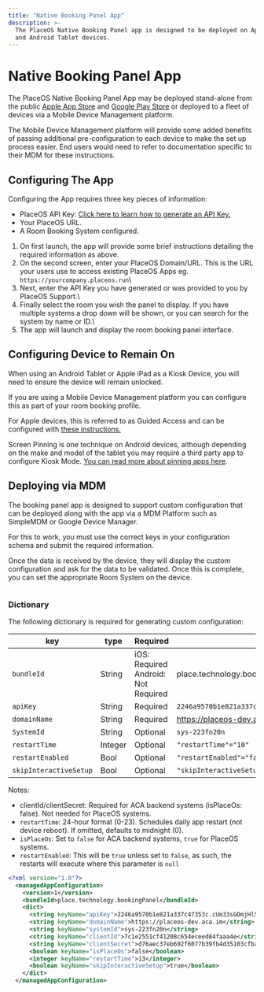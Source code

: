 ```yaml
---
title: "Native Booking Panel App"
description: >-
  The PlaceOS Native Booking Panel app is designed to be deployed on Apple iPad
  and Android Tablet devices.
---
```


# Native Booking Panel App

The PlaceOS Native Booking Panel App may be deployed stand-alone from the public [Apple App Store](https://apps.apple.com/us/app/placeos-booking-panel/id6443821030) and [Google Play Store](https://play.google.com/store/apps/details?id=place.technology.booking_panel_app) or deployed to a fleet of devices via a Mobile Device Management platform.

The Mobile Device Management platform will provide some added benefits of passing additional pre-configuration to each device to make the set up process easier. End users would need to refer to documentation specific to their MDM for these instructions.

## Configuring The App

Configuring the App requires three key pieces of information:

- PlaceOS API Key: [Click here to learn how to generate an API Key.](../authentication/x-api-keys.md)
- Your PlaceOS URL.
- A Room Booking System configured.

1. On first launch, the app will provide some brief instructions detailing the required information as above.
2. On the second screen, enter your PlaceOS Domain/URL. This is the URL your users use to access existing PlaceOS Apps eg. `https://yourcompany.placeos.run`\
   <!-- TODO: Add screenshot -  -->
3. Next, enter the API Key you have generated or was provided to you by PlaceOS Support.\
   <!-- TODO: Add screenshot -  -->
4. Finally select the room you wish the panel to display. If you have multiple systems a drop down will be shown, or you can search for the system by name or ID.\
   <!-- TODO: Add screenshot -  -->
5. The app will launch and display the room booking panel interface.

## Configuring Device to Remain On

When using an Android Tablet or Apple iPad as a Kiosk Device, you will need to ensure the device will remain unlocked.

If you are using a Mobile Device Management platform you can configure this as part of your room booking profile.

For Apple devices, this is referred to as Guided Access and can be configured with [these instructions.](https://support.apple.com/en-au/guide/ipad/ipada16d1374/ipados)

Screen Pinning is one technique on Android devices, although depending on the make and model of the tablet you may require a third party app to configure Kiosk Mode. [You can read more about pinning apps here](https://www.manageengine.com/mobile-device-management/mdm-screen-pinning-android-devices.html).

## Deploying via MDM

The booking panel app is designed to support custom configuration that can be deployed along with the app via a MDM Platform such as SimpleMDM or Google Device Manager.

For this to work, you must use the correct keys in your configuration schema and submit the required information.

Once the data is received by the device, they will display the custom configuration and ask for the data to be validated. Once this is complete, you can set the appropriate Room System on the device.

<figure><img src="../../.gitbook/assets/WhatsApp Image 2022-11-30 at 01.48.00.jpeg" alt=""><figcaption></figcaption></figure>

### Dictionary

The following dictionary is required for generating custom configuration:

<table><thead><tr><th width="184">key</th><th width="96.33333333333331">type</th><th width="140">Required</th><th>example</th></tr></thead><tbody><tr><td><code>bundleId</code></td><td>String</td><td>iOS: Required<br>Android: Not Required</td><td>place.technology.bookingPanel</td></tr><tr><td><code>apiKey</code></td><td>String</td><td>Required</td><td><code>2246a9570b1e821a337c47353c.cUm33sGOmjHlSCbf5M07v8y8vRa4_GBmCW7hFkU</code></td></tr><tr><td><code>domainName</code></td><td>String</td><td>Required</td><td><a href="https://placeos-dev.aca.im">https://placeos-dev.aca.im</a></td></tr><tr><td><code>SystemId</code></td><td>String</td><td>Optional</td><td><code>sys-223fn20n</code></td></tr>
<tr><td><code>restartTime</code></td><td>Integer</td><td>Optional</td><td><code>"restartTime"="10"</code></td></tr>
<tr><td><code>restartEnabled</code></td><td>Bool</td><td>Optional</td><td><code>"restartEnabled"="false"</code></td></tr>
<tr><td><code>skipInteractiveSetup</code></td><td>Bool</td><td>Optional</td><td><code>"skipInteractiveSetup"="true"</code></td></tr>
</tbody></table>

Notes:
- clientId/clientSecret: Required for ACA backend systems (isPlaceOs: false). Not needed for PlaceOS systems.
- `restartTime`: 24-hour format (0-23). Schedules daily app restart (not device reboot). If omitted, defaults to midnight (0).
- `isPlaceOs`: Set to `false` for ACA backend systems, `true` for PlaceOS systems.
- `restartEnabled`: This will be `true` unless set to `false`, as such, the restarts will execute where this parameter is `null`


```xml
<?xml version="1.0"?>
  <managedAppConfiguration>
    <version>1</version>
    <bundleId>place.technology.bookingPanel</bundleId>
    <dict>
      <string keyName="apiKey">2246a9570b1e821a337c47353c.cUm33sGOmjHlSCbf5M07v8y8vRa4_GBmCW7hFkU</string>
      <string keyName="domainName">https://placeos-dev.aca.im</string>
      <string keyName="systemId">sys-223fn20n</string>
      <string keyName="clientId">7c1e2551cf41208c654eceed84faaa4e</string>
      <string keyName="clientSecret">d76aec37eb692f6077b39fb4d35103cfba8b58316c02bf2f01b7e08ed1c6827f</string>
      <boolean keyName="isPlaceOs">false</boolean>
      <integer keyName="restartTime">13</integer>
      <boolean keyName="skipInteractiveSetup">true</boolean>
    </dict>
  </managedAppConfiguration>
```
